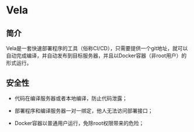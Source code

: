 # Vela
## 简介
Vela是一套快速部署程序的工具（俗称CI/CD），只需要提供一个git地址，就可以自动完成编译，并自动发布到目标服务器，并且以Docker容器（非root用户）的形式运行。

## 安全性
- 代码在编译服务器或者本地编译，防止代码泄露；
- 部署程序和编译服务器一对一绑定，他人无法访问部署接口；

- Docker容器以普通用户运行，免除root权限带来的危险；
